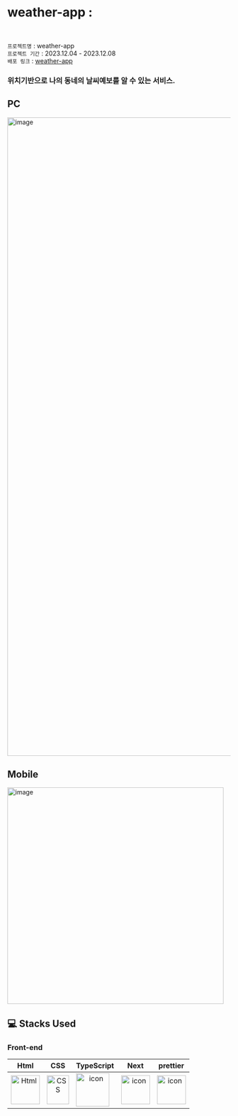 # weather-app : 
<br>

 `프로젝트명` : weather-app  <br>
 `프로젝트 기간` : 2023.12.04 - 2023.12.08  <br>
 `배포 링크` : [weather-app](https://weather-app-qpwoei0123s-projects.vercel.app/) 
 
 <h3>위치기반으로 나의 동네의 날씨예보를 알 수 있는 서비스.<h3>

## PC
<img width="1439" alt="image" src="https://github.com/qpwoei0123/weather-app/assets/85989215/64d04a32-4eb0-4bf3-b9e3-5ab24f476f7e">

## Mobile
<img width="488" alt="image" src="https://github.com/qpwoei0123/weather-app/assets/85989215/912fe880-2ce2-4e3c-b999-ffc678690aea">




## 💻 Stacks Used

### Front-end
|     Html     |     CSS     |     TypeScript     |     Next    |    prettier    |
| :----------------------------------------------------------: | :----------------------------------------------------------: | :----------------------------------------------------------: | :----------------------------------------------------------: | :----------------------------------------------------------: |
| <img alt="Html" src ="https://upload.wikimedia.org/wikipedia/commons/thumb/6/61/HTML5_logo_and_wordmark.svg/440px-HTML5_logo_and_wordmark.svg.png" width="65" height="65" /> | <div style="display: flex; align-items: flex-start;"><img src="https://user-images.githubusercontent.com/111227745/210204643-4c3d065c-59ec-481d-ac13-cea795730835.png" alt="CSS" width="50" height="65" /></div> | <div style="display: flex; align-items: flex-start;"><img src="https://techstack-generator.vercel.app/ts-icon.svg" alt="icon" width="75" height="75" /></div> | <div style="display: flex; align-items: flex-start;"><img src="https://cdn.worldvectorlogo.com/logos/next-js.svg" alt="icon" width="65" height="65" /></div> |  <div style="display: flex; align-items: flex-start;"><img src="https://techstack-generator.vercel.app/prettier-icon.svg" alt="icon" width="65" height="65" /></div> | 


</br>



